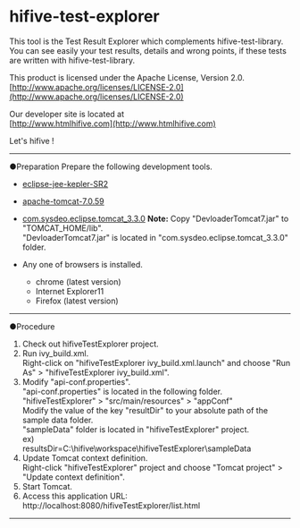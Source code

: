 # hifive-test-explorer

This tool is the Test Result Explorer which complements hifive-test-library.  
You can see easily your test results, details and wrong points,
if these tests are written with hifive-test-library.

This product is licensed under the Apache License, Version 2.0.  
[http://www.apache.org/licenses/LICENSE-2.0](http://www.apache.org/licenses/LICENSE-2.0)

Our developer site is located at  
[http://www.htmlhifive.com](http://www.htmlhifive.com)

Let's hifive !

------------------------------------------------------------------------------
●Preparation
Prepare the following development tools.

+ [eclipse-jee-kepler-SR2](https://eclipse.org/downloads/packages/release/Kepler/SR2)

+ [apache-tomcat-7.0.59](http://tomcat.apache.org/download-70.cgi)

+ [com.sysdeo.eclipse.tomcat_3.3.0](http://www.eclipsetotale.com/tomcatPlugin.html)
   **Note:** Copy "DevloaderTomcat7.jar" to "TOMCAT_HOME/lib".  
   "DevloaderTomcat7.jar" is located in "com.sysdeo.eclipse.tomcat_3.3.0" folder.

+ Any one of browsers is installed.
   * chrome (latest version)
   * Internet Explorer11
   * Firefox (latest version)

------------------------------------------------------------
●Procedure

1. Check out hifiveTestExplorer project.
2.  Run ivy_build.xml.  
     	Right-click on "hifiveTestExplorer ivy\_build.xml.launch" and choose "Run As" > "hifiveTestExplorer ivy_build.xml".
3.  Modify "api-conf.properties".  
    "api-conf.properties" is located in the following folder.  
        "hifiveTestExplorer" > "src/main/resources" > "appConf"  
    Modify the value of the key "resultDir" to your absolute path of the sample data folder.  
    "sampleData" folder is located in "hifiveTestExplorer" project.  
    ex)  
        resultsDir=C:\\hifive\\workspace\\hifiveTestExplorer\\sampleData
4.  Update Tomcat context definition.  
    Right-click "hifiveTestExplorer" project and choose "Tomcat project" > "Update context definition".
5.  Start Tomcat.
6.  Access this application URL:  
	http://localhost:8080/hifiveTestExplorer/list.html

------------------------------------------------------------